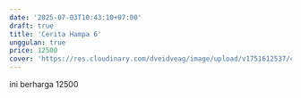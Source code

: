 ```yaml
---
date: '2025-07-03T10:43:10+07:00'
draft: true
title: 'Cerita Hampa 6'
unggulan: true
price: 12500
cover: 'https://res.cloudinary.com/dveidveag/image/upload/v1751612537/c0d00a11ca69ca606bd49dcf739d76ec661f7325_gcdgoe.png'
---
```


ini berharga 12500